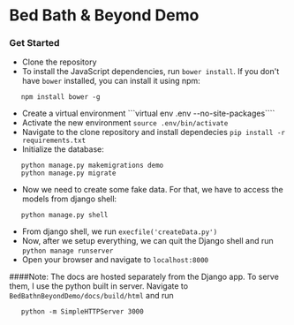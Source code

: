 # Bed Bath & Beyond Demo

### Get Started
- Clone the repository
- To install the JavaScript dependencies, run ```bower install```. If you don't have ```bower``` installed, 
you can install it using npm: 
```
   npm install bower -g
```
- Create a virtual environment ```virtual env .env --no-site-packages````
- Activate the new environment ```source .env/bin/activate```
- Navigate to the clone repository and install dependecies ```pip install -r requirements.txt```
- Initialize the database: 
```
   python manage.py makemigrations demo
   python manage.py migrate
```
- Now we need to create some fake data. For that, we have to access the models from django shell: 

```
   python manage.py shell
```
- From django shell, we run ```execfile('createData.py')```
- Now, after we setup everything, we can quit the Django shell and run ```python manage runserver```
- Open your browser and navigate to ```localhost:8000```

####Note:
The docs are hosted separately from the Django app. To serve them, I use the python built in server.
Navigate to ```BedBathnBeyondDemo/docs/build/html``` and run
```
   python -m SimpleHTTPServer 3000
```
